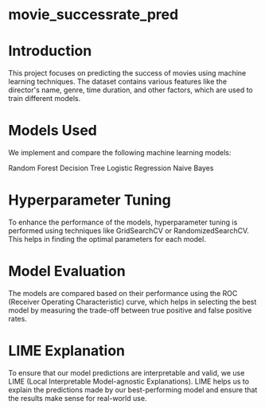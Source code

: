 # movie_successrate_pred

# Introduction
This project focuses on predicting the success of movies using machine learning techniques. The dataset contains various features like the director's name, genre, time duration, and other factors, which are used to train different models.

# Models Used
We implement and compare the following machine learning models:

Random Forest
Decision Tree
Logistic Regression
Naive Bayes
# Hyperparameter Tuning
To enhance the performance of the models, hyperparameter tuning is performed using techniques like GridSearchCV or RandomizedSearchCV. This helps in finding the optimal parameters for each model.

# Model Evaluation
The models are compared based on their performance using the ROC (Receiver Operating Characteristic) curve, which helps in selecting the best model by measuring the trade-off between true positive and false positive rates.

# LIME Explanation
To ensure that our model predictions are interpretable and valid, we use LIME (Local Interpretable Model-agnostic Explanations). LIME helps us to explain the predictions made by our best-performing model and ensure that the results make sense for real-world use.

